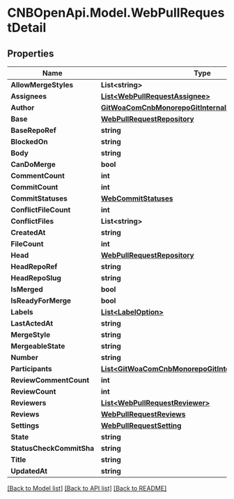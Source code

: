 # CNBOpenApi.Model.WebPullRequestDetail

## Properties

Name | Type | Description | Notes
------------ | ------------- | ------------- | -------------
**AllowMergeStyles** | **List&lt;string&gt;** |  | [optional] 
**Assignees** | [**List&lt;WebPullRequestAssignee&gt;**](WebPullRequestAssignee.md) |  | [optional] 
**Author** | [**GitWoaComCnbMonorepoGitInternalDtoWebUserInfo**](GitWoaComCnbMonorepoGitInternalDtoWebUserInfo.md) |  | [optional] 
**Base** | [**WebPullRequestRepository**](WebPullRequestRepository.md) |  | [optional] 
**BaseRepoRef** | **string** |  | [optional] 
**BlockedOn** | **string** |  | [optional] 
**Body** | **string** |  | [optional] 
**CanDoMerge** | **bool** |  | [optional] 
**CommentCount** | **int** |  | [optional] 
**CommitCount** | **int** |  | [optional] 
**CommitStatuses** | [**WebCommitStatuses**](WebCommitStatuses.md) |  | [optional] 
**ConflictFileCount** | **int** |  | [optional] 
**ConflictFiles** | **List&lt;string&gt;** |  | [optional] 
**CreatedAt** | **string** |  | [optional] 
**FileCount** | **int** |  | [optional] 
**Head** | [**WebPullRequestRepository**](WebPullRequestRepository.md) |  | [optional] 
**HeadRepoRef** | **string** |  | [optional] 
**HeadRepoSlug** | **string** |  | [optional] 
**IsMerged** | **bool** |  | [optional] 
**IsReadyForMerge** | **bool** |  | [optional] 
**Labels** | [**List&lt;LabelOption&gt;**](LabelOption.md) |  | [optional] 
**LastActedAt** | **string** |  | [optional] 
**MergeStyle** | **string** |  | [optional] 
**MergeableState** | **string** |  | [optional] 
**Number** | **string** |  | [optional] 
**Participants** | [**List&lt;GitWoaComCnbMonorepoGitInternalDtoWebUserInfo&gt;**](GitWoaComCnbMonorepoGitInternalDtoWebUserInfo.md) |  | [optional] 
**ReviewCommentCount** | **int** |  | [optional] 
**ReviewCount** | **int** |  | [optional] 
**Reviewers** | [**List&lt;WebPullRequestReviewer&gt;**](WebPullRequestReviewer.md) |  | [optional] 
**Reviews** | [**WebPullRequestReviews**](WebPullRequestReviews.md) |  | [optional] 
**Settings** | [**WebPullRequestSetting**](WebPullRequestSetting.md) |  | [optional] 
**State** | **string** |  | [optional] 
**StatusCheckCommitSha** | **string** |  | [optional] 
**Title** | **string** |  | [optional] 
**UpdatedAt** | **string** |  | [optional] 

[[Back to Model list]](../../README.md#documentation-for-models) [[Back to API list]](../../README.md#documentation-for-api-endpoints) [[Back to README]](../../README.md)

